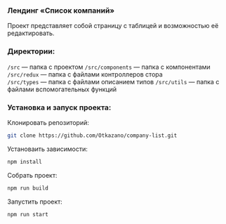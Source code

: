### Лендинг «Список компаний»‎

Проект представляет собой страницу с таблицей и возможностью её редактировать.  

### Директории:

`/src` — папка с проектом
`/src/components` — папка с компонентами
`/src/redux` — папка с файлами контроллеров стора   
`/src/types` — папка с файлами описанием типов
`/src/utils` — папка с файлами вспомогательных функций  

### Установка и запуск проекта:

Клонировать репозиторий:

```bash
git clone https://github.com/Otkazano/company-list.git
```

Установаить зависимости:

```bash
npm install
```

Собрать проект:

```bash
npm run build
```

Запустить проект:

```bash
npm run start
```
